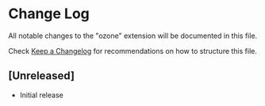 # Change Log
All notable changes to the "ozone" extension will be documented in this file.

Check [Keep a Changelog](http://keepachangelog.com/) for recommendations on how to structure this file.

## [Unreleased]
- Initial release
